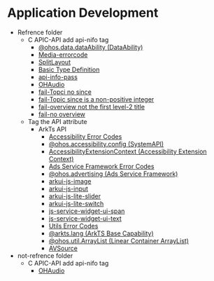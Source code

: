 # Application Development
- Refrence folder<!--reference-fold-->
  - C APIC-API add api-nifo tag<!--reference-fold--0624-->
    - [\@ohos.data.dataAbility (DataAbility)](onlyfortest/reference/apis-arkdata/js-apis-data-ability.md)
    - [Media-errorcode](onlyfortest/reference/apis-media-kit/errorcode-media.md)
    - [SplitLayout](onlyfortest/reference/apis-arkui/arkui-ts/ohos-arkui-advanced-SplitLayout.md)
    - [Basic Type Definition](onlyfortest/reference/apis-arkui/arkui-ts/ts-types.md)
    - [api-info-pass](onlyfortest/reference/apis-audio-kit/native__audiocapturer_8h.md)
    - [OHAudio](onlyfortest/reference/apis-audio-kit/_o_h_audio.md)
    - [fail-Topci no since](onlyfortest/reference/apis-audio-kit/native__audiorenderer_8h.md)
    - [fail-Topic since is a non-positive integer](onlyfortest/reference/hdi-apis/codec/_omx_codec_buffer_v10.md)
    - [fail-overview not the first level-2 title](onlyfortest/reference/apis-audio-kit/_o_h___audio_capturer___callbacks___struct.md)
    - [fail-no overview](onlyfortest/reference/apis-audio-kit/_o_h___audio_renderer___callbacks___struct.md)
  - Tag the API attribute<!--reference-fold-1218-->
    - ArkTs API<!--reference-arkts-->
      - [Accessibility Error Codes](onlyfortest/reference/apis-accessibility-kit/errorcode-accessibility.md)
      - [\@ohos.accessibility.config (SystemAPI)](onlyfortest/reference/apis-accessibility-kit/js-apis-accessibility-config-sys.md)
      - [AccessibilityExtensionContext (Accessibility Extension Context)](onlyfortest/reference/apis-accessibility-kit/js-apis-inner-application-accessibilityExtensionContext.md)
      - [Ads Service Framework Error Codes](onlyfortest/reference/apis-ads-kit/errorcode-ads.md)
      - [\@ohos.advertising (Ads Service Framework)](onlyfortest/reference/apis-ads-kit/js-apis-advertising.md)
      - [arkui-js-image](reference/apis-arkui/arkui-js/js-components-basic-image.md)
      - [arkui-js-input](reference/apis-arkui/arkui-js/js-components-basic-input.md)
      - [arkui-js-lite-slider](reference/apis-arkui/arkui-js-lite/js-components-basic-slider.md)
      - [arkui-js-lite-switch](reference/apis-arkui/arkui-js-lite/js-components-basic-switch.md)
      - [js-service-widget-ui-span](reference/apis-arkui/js-service-widget-ui/js-service-widget-basic-span.md)
      - [js-service-widget-ui-text](reference/apis-arkui/js-service-widget-ui/js-service-widget-basic-text.md)
      - [Utils Error Codes](onlyfortest/reference/apis-arkts/errorcode-utils.md)
      - [\@arkts.lang (ArkTS Base Capability)](onlyfortest/reference/apis-arkts/js-apis-arkts-lang.md)
      - [\@ohos.util.ArrayList (Linear Container ArrayList)](onlyfortest/reference/apis-arkts/js-apis-arraylist.md)
      - [AVSource](onlyfortest/reference/apis-avcodec-kit/_a_v_source.md)
- not-refrence folder<!--not--reference-fold-->
  - C APIC-API add api-nifo tag<!--not--reference-fold--0624-->
    - [OHAudio](onlyfortest/media/audio/audio-kit-intro.md)